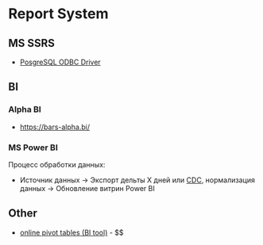# Report System

## MS SSRS

- [PosgreSQL ODBC Driver](http://blog.i-m-code.com/2013/06/03/connect-ssrs-to-postgresql-database/)

## BI

### Alpha BI

- https://bars-alpha.bi/

### MS Power BI

Процесс обработки данных:

- Источник данных -> Экспорт дельты Х дней или [CDC](../arch/system.class/cdc.md), нормализация данных -> Обновление витрин Power BI

## Other

- [online pivot tables (BI tool)](https://www.seektable.com/) - $$
